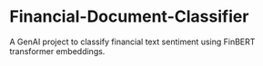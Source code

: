# Financial-Document-Classifier
A GenAI project to classify financial text sentiment using FinBERT transformer embeddings.
